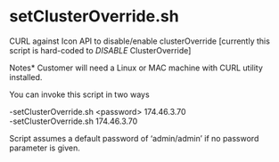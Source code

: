 # setClusterOverride.sh
CURL against Icon API to disable/enable clusterOverride
[currently this script is hard-coded to *DISABLE* ClusterOverride]

Notes*
Customer will need a Linux or MAC machine with CURL utility installed. 

You can invoke this script in two ways

-setClusterOverride.sh \<password\> 174.46.3.70  
-setClusterOverride.sh 174.46.3.70

Script assumes a default password of ‘admin/admin’ if no password parameter is given.
